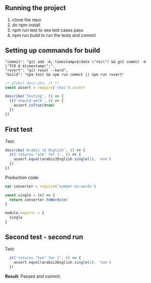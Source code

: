 ## Running the project
1. clone the repo
2. do npm install
3. npm run test to see test cases pass
4. npm run build to run the tests and commit

## Setting up commands for build

    "commit": "git add -A; timestamp=$(date \"+%c\") && git commit -m \"TCR @ $timestamp\";",
    "revert": "git reset --hard",
    "build": "npm test && npm run commit || npm run revert"

```javascript
/* global describe, it */
const assert = require('chai').assert

describe('Testing', () => {
  it('should work', () => {
    assert.isTrue(true)
  })
})
```

## First test
Test:

```javascript
describe('Arabic to English', () => {
  it('returns "one" for 1', () => {
    assert.equal(arabic2English.single(1), 'one')
  })
})
```

Production code:
```javascript
var converter = require('number-to-words')

const single = (n) => {
  return converter.toWords(n)
}

module.exports = {
  single
}

```

## Second test - second run
Test:

```javascript
  it('returns "two" for 2', () => {
    assert.equal(arabic2English.single(2), 'two')
  })

```

**Result**: Passed and commit.